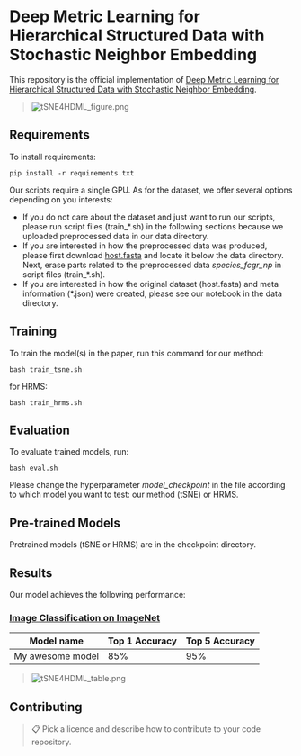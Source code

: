 # Deep Metric Learning for Hierarchical Structured Data with Stochastic Neighbor Embedding

This repository is the official implementation of [Deep Metric Learning for Hierarchical Structured Data with Stochastic Neighbor Embedding](https://arxiv.org/abs/2030.12345). 

>![tSNE4HDML_figure.png](https://github.com/yoheyokubo/Images/blob/f33751e5a4c5f4910d15836a81e332f62ded444b/tSNE4HDML_figure.png)

## Requirements

To install requirements:

```setup
pip install -r requirements.txt
```

Our scripts require a single GPU. As for the dataset, we offer several options depending on you interests:
-  If you do not care about the dataset and just want to run our scripts, please run script files (train_*.sh) in the following sections because we uploaded preprocessed data in our data directory.
-  If you are interested in how the preprocessed data was produced, please first download [host.fasta](https://zenodo.org/records/11274359) and locate it below the data directory. Next, erase parts related to the preprocessed data *species_fcgr_np* in script files (train_*.sh).
-  If you are interested in how the original dataset (host.fasta) and meta information (*.json) were created, please see our notebook in the data directory.

## Training

To train the model(s) in the paper, run this command for our method:

```train
bash train_tsne.sh
```
for HRMS:

```train
bash train_hrms.sh
```

## Evaluation

To evaluate trained models, run:

```eval
bash eval.sh
```
Please change the hyperparameter _model_checkpoint_ in the file according to which model you want to test: our method (tSNE) or HRMS.

## Pre-trained Models

Pretrained models (tSNE or HRMS) are in the checkpoint directory.

## Results

Our model achieves the following performance:

### [Image Classification on ImageNet](https://paperswithcode.com/sota/image-classification-on-imagenet)

| Model name         | Top 1 Accuracy  | Top 5 Accuracy |
| ------------------ |---------------- | -------------- |
| My awesome model   |     85%         |      95%       |

>![tSNE4HDML_table.png](https://github.com/yoheyokubo/Images/blob/f33751e5a4c5f4910d15836a81e332f62ded444b/tSNE4HDML_table.png) 


## Contributing

>📋  Pick a licence and describe how to contribute to your code repository. 

